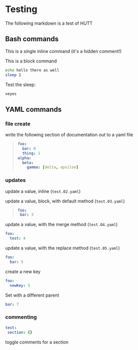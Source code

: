 # Testing

The following markdown is a test of HUTT

## Bash commands

This is a single inline command (it's a hidden comment!)
<!-- @hutt_bash cmd="echo Hello there" -->

This is a block command

```bash @hutt_bash
echo hello there as well
sleep 1
```

Test the sleep:
<!-- @hutt_bash cmd="xeyes" timeout=2 -->
```bash @hutt_bash timeout=2
xeyes
```

## YAML commands

### file create

write the following section of documentation out to a yaml file

> ```yaml @hutt_yaml_write filename="test.yaml"
> foo:
>   bar: 0
>   thing: 1
> alpha:
>   beta:
>     gamma: [delta, epsilon]
> ```

### updates

update a value, inline (`test.02.yaml`)
<!-- @hutt_yaml_set filename="test.yaml" key="foo.bar" value="2" -->
<!-- @hutt_bash cmd="cp test.yaml test.02.yaml" -->

update a value, block, with default method (`test.03.yaml`)

> ```yaml @hutt_yaml_set filename="test.yaml"
> foo:
>  bar: 3
> ```
<!-- @hutt_bash cmd="cp test.yaml test.03.yaml" -->

update a value, with the merge method (`test.04.yaml`)

```yaml @hutt_yaml_set filename="test.yaml" method="merge"
foo:
  test: 4
```
<!-- @hutt_bash cmd="cp test.yaml test.04.yaml" -->

update a value, with the replace method (`test.05.yaml`)

```yaml @hutt_yaml_set filename="test.yaml" method="replace"
foo:
  bar: 5
```
<!-- @hutt_bash cmd="cp test.yaml test.05.yaml" -->

create a new key

```yaml @hutt_yaml_set filename="test.yaml"
foo:
  newKey: 5
```
<!-- @hutt_bash cmd="cp test.yaml test.06.yaml" -->

Set with a different parent

```yaml @hutt_yaml_set filename="test.yaml" parent="foo"
bar: 7
```
<!-- @hutt_bash cmd="cp test.yaml test.07.yaml" -->

### commenting

```yaml @hutt_yaml_write filename="test2.yaml"
test:
 section: {}
```

toggle comments for a section
<!-- @hutt_yaml_comment filename="test2.yaml" id="section1" mode="toggle" -->
<!-- @hutt_bash cmd="cp test2.yaml test1.01.yaml" -->

<!-- @hutt_yaml_comment filename="test2.yaml" id="section2" mode="enable" -->
<!-- @hutt_bash cmd="cp test2.yaml test2.02.yaml" -->

<!-- @hutt_yaml_comment filename="test2.yaml" id="section3" mode="disable" -->
<!-- @hutt_bash cmd="cp test2.yaml test2.03.yaml" -->
